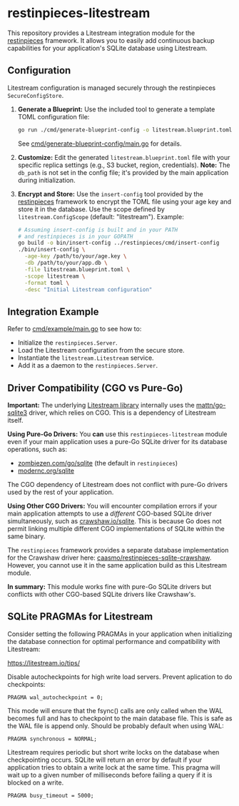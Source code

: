 # restinpieces-litestream

This repository provides a Litestream integration module for the [restinpieces](https://github.com/caasmo/restinpieces) framework. It allows you to easily add continuous backup capabilities for your application's SQLite database using Litestream.

## Configuration

Litestream configuration is managed securely through the restinpieces `SecureConfigStore`.

1.  **Generate a Blueprint:** Use the included tool to generate a template TOML configuration file:
    ```bash
    go run ./cmd/generate-blueprint-config -o litestream.blueprint.toml
    ```
    See [cmd/generate-blueprint-config/main.go](./cmd/generate-blueprint-config/main.go) for details.

2.  **Customize:** Edit the generated `litestream.blueprint.toml` file with your specific replica settings (e.g., S3 bucket, region, credentials). **Note:** The `db_path` is not set in the config file; it's provided by the main application during initialization.

3.  **Encrypt and Store:** Use the `insert-config` tool provided by the [restinpieces](https://github.com/caasmo/restinpieces) framework to encrypt the TOML file using your age key and store it in the database. Use the scope defined by `litestream.ConfigScope` (default: "litestream"). Example:
    ```bash
    # Assuming insert-config is built and in your PATH
    # and restinpieces is in your GOPATH
    go build -o bin/insert-config ../restinpieces/cmd/insert-config
    ./bin/insert-config \
      -age-key /path/to/your/age.key \
      -db /path/to/your/app.db \
      -file litestream.blueprint.toml \
      -scope litestream \
      -format toml \
      -desc "Initial Litestream configuration"
    ```

## Integration Example

Refer to [cmd/example/main.go](./cmd/example/main.go) to see how to:
*   Initialize the `restinpieces.Server`.
*   Load the Litestream configuration from the secure store.
*   Instantiate the `litestream.Litestream` service.
*   Add it as a daemon to the `restinpieces.Server`.

## Driver Compatibility (CGO vs Pure-Go)

**Important:** The underlying [Litestream library](https://github.com/benbjohnson/litestream) internally uses the [mattn/go-sqlite3](https://github.com/mattn/go-sqlite3) driver, which relies on CGO. This is a dependency of Litestream itself.

**Using Pure-Go Drivers:**
You **can** use this `restinpieces-litestream` module even if your main application uses a pure-Go SQLite driver for its database operations, such as:
*   [zombiezen.com/go/sqlite](https://zombiezen.com/go/sqlite) (the default in `restinpieces`)
*   [modernc.org/sqlite](https://modernc.org/sqlite)

The CGO dependency of Litestream does not conflict with pure-Go drivers used by the rest of your application.

**Using Other CGO Drivers:**
You will encounter compilation errors if your main application attempts to use a *different* CGO-based SQLite driver simultaneously, such as [crawshaw.io/sqlite](https://crawshaw.io/sqlite). This is because Go does not permit linking multiple different CGO implementations of SQLite within the same binary.

The `restinpieces` framework provides a separate database implementation for the Crawshaw driver here: [caasmo/restinpieces-sqlite-crawshaw](https://github.com/caasmo/restinpieces-sqlite-crawshaw). However, you cannot use it in the same application build as this Litestream module.

**In summary:** This module works fine with pure-Go SQLite drivers but conflicts with other CGO-based SQLite drivers like Crawshaw's.

## SQLite PRAGMAs for Litestream

Consider setting the following PRAGMAs in your application when initializing the database connection for optimal performance and compatibility with Litestream:

https://litestream.io/tips/

Disable autocheckpoints for high write load servers.  Prevent aplication to do
checkpoints:

    PRAGMA wal_autocheckpoint = 0;

This mode will ensure that the fsync() calls are only called when the WAL
becomes full and has to checkpoint to the main database file. This is safe as
the WAL file is append only. Should be probably default when using WAL:

    PRAGMA synchronous = NORMAL;

Litestream requires periodic but short write locks on the database when
checkpointing occurs. SQLite will return an error by default if your
application tries to obtain a write lock at the same time.
This pragma will wait up to a given number of milliseconds before failing a
query if it is blocked on a write.

    PRAGMA busy_timeout = 5000;

